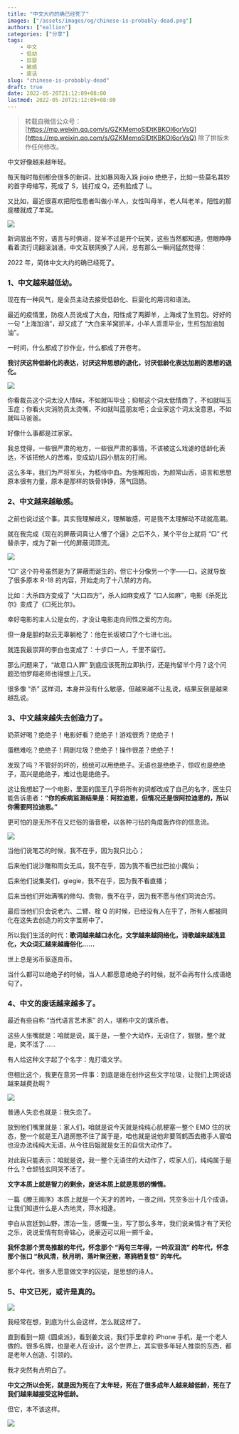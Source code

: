 ```yaml
---
title: "中文大约的确已经死了"
images: ["/assets/images/og/chinese-is-probably-dead.png"]
authors: ["eallion"]
categories: ["分享"]
tags: 
    - 中文
    - 低幼
    - 巨婴
    - 敏感
    - 废话
slug: "chinese-is-probably-dead"
draft: true
date: 2022-05-20T21:12:09+08:00
lastmod: 2022-05-20T21:12:09+08:00
---
```


> 转载自微信公众号：[https://mp.weixin.qq.com/s/GZKMemoSIDtKBKOI6orVsQ](https://mp.weixin.qq.com/s/GZKMemoSIDtKBKOI6orVsQ)
> 除了排版未作任何修改。

中文好像越来越年轻。

每天每时每刻都会很多的新词，比如暴风吸入跺 jiojio 绝绝子，比如一些莫名其妙的首字母缩写，死成了 S，钱打成 Q，还有脸成了 L。

又比如，最近很喜欢把阳性患者叫做小羊人，女性叫母羊，老人叫老羊，阳性的那座楼就成了羊窝。

![](https://mmbiz.qpic.cn/sz_mmbiz_png/YoI3mLaSKXNWI1Riafsuuamc0zXsrJy8tKQ1doOP5chSzmkyCjhkcnsWDpCB5BUQibFdYLMmwkt43X5lclP92OZQ/640?wx_fmt=png)

新词层出不穷，语言与时俱进，捉羊不过是开个玩笑，这些当然都知道。但眼睁睁看着流行词翻滚汹涌，中文互联网换了人间，总有那么一瞬间猛然觉得：

2022 年，简体中文大约的确已经死了。

### **1、中文越来越低幼。**

现在有一种风气，是全员主动去接受低龄化、巨婴化的用词和语法。

最近的疫情里，防疫人员说成了大白，阳性成了两脚羊，上海成了生煎包。好好的一句 “上海加油”，却又成了 “大白来羊窝抓羊，小羊人乖乖毕业，生煎包加油加油”。

一时间，什么都成了抄作业，什么都成了开卷考。

**我讨厌这种低龄化的表达，讨厌这种思想的退化，讨厌低龄化表达加剧的思想的退化。**

![](https://mmbiz.qpic.cn/sz_mmbiz_jpg/YoI3mLaSKXNWI1Riafsuuamc0zXsrJy8tuicDGdhOIriazggMI9L2VKlmZe9lsfSyyIpTutiaJXxnh4CYUgkHcqfiaA/640?wx_fmt=jpeg)

你看裁员这个词太没人情味，不如就叫毕业；抑郁这个词太低情商了，不如就叫玉玉症；你看火灾消防员太烫嘴，不如就叫蓝朋友吧；企业家这个词太没意思，不如就叫马爸爸。

好像什么事都是过家家。

我总觉得，一些很严肃的地方，一些很严肃的事情，不该被这么戏谑的低龄化表达，不该把他人的苦难，变成幼儿园小朋友的打闹。

这么多年，我们为严将军头，为嵇侍中血。为张睢阳齿，为颜常山舌，语言和思想原本很有力量，原本是那样的铁骨铮铮，荡气回肠。

### **2、中文越来越敏感。**

之前也说过这个事。其实我理解歧义，理解敏感，可是我不太理解动不动就高潮。

就在我完成《现在的屏蔽词真让人懵了个逼》之后不久，某个平台上就将 “▢” 代替杀字，成为了新一代的屏蔽词顶流。

![](https://mmbiz.qpic.cn/sz_mmbiz_jpg/YoI3mLaSKXNWI1Riafsuuamc0zXsrJy8tZZic1k1Uvb0h4iarMyatkuibt4ktb3KvxEKRkwSQFmkv6s9lYkfwMbWrA/640?wx_fmt=jpeg)

“▢” 这个符号虽然是为了屏蔽而诞生的，但它十分像另一个字——口。这就导致了很多原本 R-18 的内容，开始走向了十八禁的方向。

比如：大杀四方变成了 “大口四方”，杀人如麻变成了 “口人如麻”，电影《杀死比尔》变成了《口死比尔》。

幸好电影的主人公是女的，才没让电影走向同性之爱的方向。

但一身是胆的赵云无辜躺枪了：他在长坂坡口了个七进七出。

就连我最崇拜的李白也变成了：十步口一人，千里不留行。

那么问题来了，“故意口人罪” 到底应该死刑立即执行，还是拘留半个月？这个问题恐怕罗翔老师也得想上几天。

很多像 “杀” 这样词，本身并没有什么敏感，但越来越不让乱说，结果反倒是越来越乱说。

### **3、中文越来越失去创造力了。**

奶茶好喝？绝绝子！电影好看？绝绝子！游戏很秀？绝绝子！

蛋糕难吃？绝绝子！网剧垃圾？绝绝子！操作很差？绝绝子！

发现了吗？不管好的坏的，统统可以用绝绝子。无语也是绝绝子，惊叹也是绝绝子，高兴是绝绝子，难过也是绝绝子。

这让我想起了一个电影，里面的国王几乎将所有的词都改成了自己的名字，医生只能告诉患者：**“你的疾病监测结果是：阿拉迪恩，但情况还是很阿拉迪恩的，所以你需要阿拉迪恩。”**

更可怕的是无所不在又烂俗的谐音梗，以各种刁钻的角度轰炸你的信息流。

![](https://mmbiz.qpic.cn/sz_mmbiz_jpg/YoI3mLaSKXNWI1Riafsuuamc0zXsrJy8tXTic8icerPt0uNt7gaaQZ4xC0EnDr8y4FBYE5PGGniboh3e29egViaiaDcQ/640?wx_fmt=jpeg)

当他们说笔芯的时候，我不在乎，因为我只比心；

后来他们说沙雕和雨女无瓜，我不在乎，因为我不看巴拉巴拉小魔仙；

后来他们说集美们，giegie，我不在乎，因为我不看直播；

后来当他们开始满嘴的修勾、贵物，我不在乎，因为我不愿与他们同流合污。

最后当他们只会说老六、二臂、栓 Q 的时候，已经没有人在乎了，所有人都被同化在这失去创造力的文字茧房中了。

所以我们生活的时代：**歌词越来越口水化，文学越来越网络化，诗歌越来越浅显化，大众词汇越来越庸俗化……**

世上总是劣币驱逐良币。

当什么都可以绝绝子的时候，当人人都愿意绝绝子的时候，就不会再有什么成语绝句了。  

### **4、中文的废话越来越多了。**

最近有些自称 “当代语言艺术家” 的人，堪称中文的谋杀者。

这些人张嘴就是：咱就是说，属于是，一整个大动作，无语住了，狠狠，整个就是，笑不活了……

有人给这种文字起了个名字：鬼打墙文学。

但相比这个，我更在意另一件事：到底是谁在创作这些文字垃圾，让我们上网说话越来越费劲啊？

![](https://mmbiz.qpic.cn/sz_mmbiz_jpg/YoI3mLaSKXNWI1Riafsuuamc0zXsrJy8tEghKicsfts7QtCRBg6gXPXowCqYMBhXCWrRpRHSgxaMSeOiagFNv3Fyg/640?wx_fmt=jpeg)

普通人失恋也就是：我失恋了。

放到他们嘴里就是：家人们，咱就是说今天就是纯纯心肌梗塞一整个 EMO 住的状态，整一个就是王八退房憋不住了属于是，咱也就是说他非要驾鹤西去撒手人寰咱也没办法纯纯大无语，从今往后姐就是女王的自信大动作了。

对此我只能表示：咱就是说，我一整个无语住的大动作了，哎家人们，纯纯属于是什么？仓颉钱玄同哭不活了。

**文字本质上就是智力的剩余，废话本质上就是思想的懒惰。**  

一篇《滕王阁序》本质上就是一个天才的苦吟，一夜之间，凭空多出十几个成语，让我们知道什么是人杰地灵，萍水相逢。

李白从宫廷到山野，漂泊一生，感慨一生，写了那么多年，我们说亲情才有了天伦之乐，说说爱情有刻骨铭心，说豪迈可以用一掷千金。

**我怀念那个贾岛推敲的年代，怀念那个 “两句三年得，一吟双泪流” 的年代，怀念那个张口 “秋风清，秋月明，落叶聚还散，寒鸦栖复惊” 的年代。**

那个年代，很多人愿意做文字的囚徒，是思想的诗人。

### **5、中文已死，或许是真的。**

![](https://mmbiz.qpic.cn/sz_mmbiz_jpg/YoI3mLaSKXNWI1Riafsuuamc0zXsrJy8tcKtTDz7oUGWAsUibgibgAu1y3OOVdOWHhxlT6LJsHicNzIRlVn5sdkOCQ/640?wx_fmt=jpeg)

我经常在想，到底为什么会这样，怎么就这样了。

直到看到一期《圆桌派》，看到姜文说，我们手里拿的 iPhone 手机，是一个老人做的。很多名牌，也是老人在设计。这个世界上，其实很多年轻人推崇的东西，都是老年人创造、引领的。

我才突然有点明白了。

**中文之所以会死，就是因为死在了太年轻，死在了很多成年人越来越低龄，死在了我们越来越接受这种低龄。**

但它，本不该这样。  

![](/assets/images/posts/2022/05/wangzuozhongyou.png)
